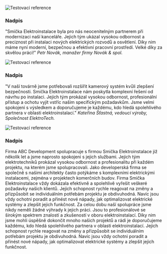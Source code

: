 ![Testovací reference](content/ref/img1.jpg)

### Nadpis

"Smička Elektroinstalace byla pro nás neocenitelným partnerem při modernizaci naší kanceláře. Jejich tým ukázal vysokou odbornost a preciznost při instalaci nových elektrických rozvodů a osvětlení. Díky nim máme nyní moderní, bezpečnou a efektivní pracovní prostředí. Velké díky za skvělou práci!" 
*Petr Novák, manažer firmy Novák & spol.*

![Testovací reference](content/ref/img2.jpg)

### Nadpis

"V naší továrně jsme potřebovali rozšířit kamerový systém kvůli zlepšení bezpečnosti. Smička Elektroinstalace nám poskytla komplexní řešení od návrhu po instalaci. Jejich tým prokázal vysokou odbornost, profesionální přístup a ochotu vyjít vstříc našim specifickým požadavkům. Jsme velmi spokojeni s výsledkem a doporučujeme je každému, kdo hledá spolehlivého partnera v oblasti elektroinstalací." *Kateřina Šťastná, vedoucí výroby, Společnost ElektroTech.*

![Testovací reference](content/ref/img3.jpg)

### Nadpis

Firma ABC Development spolupracuje s firmou Smička Elektroinstalace již několik let a jsme naprosto spokojeni s jejich službami. Jejich tým elektrotechniků prokázal vysokou odbornost a profesionalitu při každém projektu, na kterém jsme spolupracovali.
Jako developerská firma se společně s našimi architekty často potýkáme s komplexními elektrickými instalacemi, zejména v projektech komerčních budov. Firma Smička Elektroinstalace vždy dokázala efektivně a spolehlivě vyřešit veškeré požadavky našich klientů.
Jejich schopnost rychle reagovat na změny a přizpůsobit se individuálním potřebám projektu je obdivuhodná. Navíc jsou vždy ochotni poradit a přinést nové nápady, jak optimalizovat elektrické systémy a zlepšit jejich funkčnost.
Za celou dobu naší spolupráce jsme nikdy neměli žádné výhrady k jejich práci. Jsou to profesionálové se širokým spektrem znalostí a zkušeností v oboru elektroinstalací. Díky nim jsme mohli úspěšně dokončit mnoho našich projektů a rádi je doporučujeme každému, kdo hledá spolehlivého partnera v oblasti elektroinstalací. Jejich schopnost rychle reagovat na změny a přizpůsobit se individuálním potřebám projektu je obdivuhodná. Navíc jsou vždy ochotni poradit a přinést nové nápady, jak optimalizovat elektrické systémy a zlepšit jejich funkčnost.
